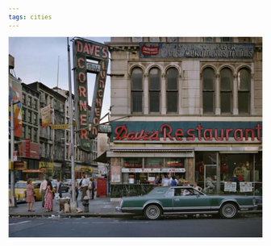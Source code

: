 ```yaml
---
tags: cities
---
```


![nycdaves](https://raw.githubusercontent.com/muneer78/muneer78.github.io/master/images/nycdaves.jpeg)



